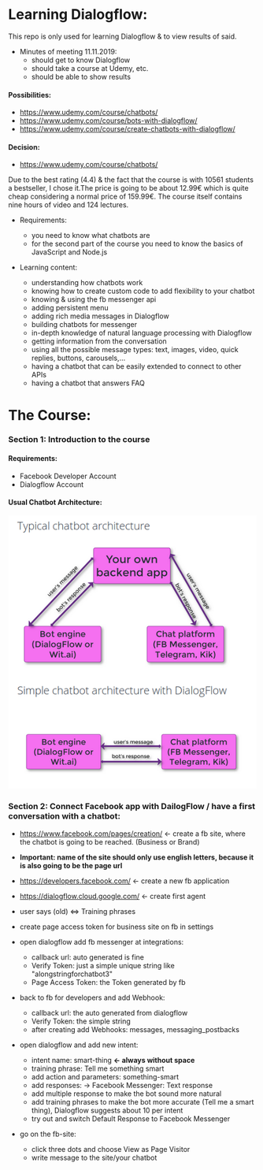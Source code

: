 # Learning Dialogflow:
This repo is only used for learning Dialogflow & to view results of said.

+ Minutes of meeting 11.11.2019:
  + should get to know Dialogflow
  + should take a course at Udemy, etc.
  + should be able to show results

#### Possibilities:
+ https://www.udemy.com/course/chatbots/
+ https://www.udemy.com/course/bots-with-dialogflow/
+ https://www.udemy.com/course/create-chatbots-with-dialogflow/

#### Decision:

+ https://www.udemy.com/course/chatbots/

Due to the best rating (4.4) & the fact that the course is with 10561 students a bestseller, I chose it.The price is going to be about 12.99€ which is quite cheap considering a normal price of 159.99€. The course itself contains nine hours of video
and 124 lectures.

+ Requirements:
  + you need to know what chatbots are
  + for the second part of the course you need to know the basics of JavaScript and Node.js


+ Learning content:
  + understanding how chatbots work
  + knowing how to create custom code to add flexibility to your chatbot
  + knowing & using the fb messenger api
  + adding persistent menu
  + adding rich media messages in Dialogflow
  + building chatbots for messenger
  + in-depth knowledge of natural language processing with Dialogflow
  + getting information from the conversation
  + using all the possible message types: text, images, video, quick replies, buttons, carousels,...
  + having a chatbot that can be easily extended to connect to other APIs
  + having a chatbot that answers FAQ

# The Course:
### Section 1: Introduction to the course

#### Requirements:
  + Facebook Developer Account
  + Dialogflow Account

#### Usual Chatbot Architecture:
![chatbotArchitecture](/media/chatbotArchitecture.png)

### Section 2: Connect Facebook app with DailogFlow / have a first conversation with a chatbot:
+ https://www.facebook.com/pages/creation/ <- create a fb site, where the chatbot is going to be reached. (Business or Brand)

+ **Important: name of the site should only use english letters, because it is also going to be the page url**

+ https://developers.facebook.com/ <- create a new fb application

+ https://dialogflow.cloud.google.com/ <- create first agent

+ user says (old) <=> Training phrases

+ create page access token for business site on fb in settings


+ open dialogflow add fb messenger at integrations:
  + callback url: auto generated is fine
  + Verify Token: just a simple unique string like "alongstringforchatbot3"
  + Page Access Token: the Token generated by fb


+ back to fb for developers and add Webhook:
  + callback url: the auto generated from dialogflow
  + Verify Token: the simple string
  + after creating add Webhooks: messages, messaging_postbacks


+ open dialogflow and add new intent:
  + intent name: smart-thing  **<- always without space**
  + training phrase: Tell me something smart
  + add action and parameters: something-smart
  + add responses: -> Facebook Messenger: Text response
  + add multiple response to make the bot sound more natural
  + add training phrases to make the bot more accurate (Tell me a smart thing), Dialogflow suggests about 10 per intent
  + try out and switch Default Response to Facebook Messenger


+ go on the fb-site:
  + click three dots and choose View as Page Visitor
  + write message to the site/your chatbot
